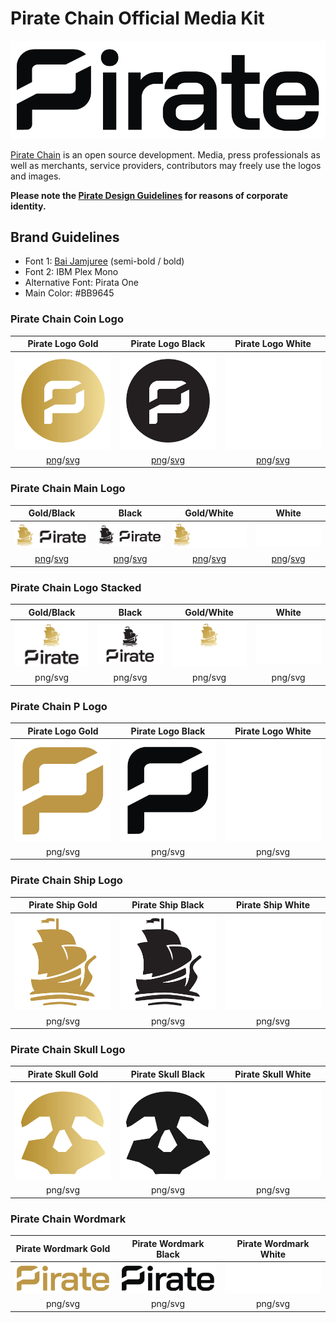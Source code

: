 # Pirate Chain Official Media Kit

<img src="https://raw.githubusercontent.com/PirateNetwork/mediakit/main/Wordmark/PNG/Pirate_Logo_Wordmark_Black.png" title="Pirate Chain Wordmark">

<a href="https://pirate.black" target="_blank">Pirate Chain</a> is an open source development. Media, press professionals as well as merchants, service providers, contributors may freely use the logos and images.

<strong>Please note the <a href="https://github.com/PirateNetwork/mediakit/blob/main/PIRATE_DesignGuidelines.pdf" target="_blank">Pirate Design Guidelines</a> for reasons of corporate identity.</strong>

## Brand Guidelines

- Font 1: <a href="https://github.com/cadsondemak/Bai-Jamjuree" target="_blank">Bai Jamjuree</a> (semi-bold / bold)
- Font 2: IBM Plex Mono
- Alternative Font: Pirata One
- Main Color: #BB9645

### Pirate Chain Coin Logo

| Pirate Logo Gold     | Pirate Logo Black     | Pirate Logo White     |
| :---:         |     :---:      |          :---: |
| <img src="https://raw.githubusercontent.com/PirateNetwork/mediakit/main/Coin/PNG/Pirate_Logo_Coin_Gold.png" alt="Coin Logo Gold" title="Coin Logo Gold" width="250"/>          | <img src="https://raw.githubusercontent.com/PirateNetwork/mediakit/main/Coin/PNG/Pirate_Logo_Coin_Black.png" alt="Coin Logo Black" title="Coin Logo Black" width="250"/>        | <img src="https://raw.githubusercontent.com/PirateNetwork/mediakit/main/Coin/PNG/Pirate_Logo_Coin_White.png" alt="Coin Logo White" title="Coin Logo White" width="250"/>  |
| <a href="https://github.com/PirateNetwork/mediakit/blob/main/Coin/PNG/Pirate_Logo_Coin_Gold.png">png</a>/<a href="https://github.com/PirateNetwork/mediakit/blob/main/Coin/SVG/Pirate_Logo_Coin_Gold.svg">svg</a>   | <a href="https://github.com/PirateNetwork/mediakit/blob/main/Coin/PNG/Pirate_Logo_Coin_Black.png">png</a>/<a href="https://github.com/PirateNetwork/mediakit/blob/main/Coin/SVG/Pirate_Logo_Coin_Black.svg">svg</a>   | <a href="https://github.com/PirateNetwork/mediakit/blob/main/Coin/PNG/Pirate_Logo_Coin_White.png">png</a>/<a href="https://github.com/PirateNetwork/mediakit/blob/main/Coin/SVG/Pirate_Logo_Coin_White.svg">svg</a>      |


### Pirate Chain Main Logo

| Gold/Black  | Black | Gold/White  | White |
| :---: | :---: | :---: | :---: |
| <img src="https://raw.githubusercontent.com/PirateNetwork/mediakit/main/Logo%20Main/PNG/Pirate_Logo_BG.png" alt="Pirate Chain Main Logo Gold" title="Main Logo Gold" width="200"/>  | <img src="https://raw.githubusercontent.com/PirateNetwork/mediakit/main/Logo%20Main/PNG/Pirate_Logo_Black.png" alt="Pirate Chain Main Logo black" title="Main Logo Black" width="200"/>  | <img src="https://github.com/PirateNetwork/mediakit/blob/main/Logo%20Main/PNG/Pirate_Logo_WG.png" alt="Pirate Chain Main Logo Gold/White" title="Main Logo Gold/White" width="200"/>  | <img src="https://github.com/PirateNetwork/mediakit/blob/main/Logo%20Main/PNG/Pirate_Logo_White.png" alt="Pirate Chain Main Logo white" title="Main Logo White" width="200"/>  |
| <a href="https://github.com/PirateNetwork/mediakit/blob/main/Logo%20Main/PNG/Pirate_Logo_BG.png">png</a>/<a href="https://github.com/PirateNetwork/mediakit/blob/main/Logo%20Main/SVG/Pirate_Logo_BG.svg">svg</a>    | <a href="https://github.com/PirateNetwork/mediakit/blob/main/Logo%20Main/PNG/Pirate_Logo_Black.png">png</a>/<a href="https://github.com/PirateNetwork/mediakit/blob/main/Coin/SVG/Pirate_Logo_Coin_White.svg">svg</a>     | <a href="https://github.com/PirateNetwork/mediakit/blob/main/Logo%20Main/PNG/Pirate_Logo_WG.png">png</a>/<a href="https://github.com/PirateNetwork/mediakit/blob/main/Logo%20Main/SVG/Pirate_Logo_WG.svg">svg</a>     |  <a href="https://github.com/PirateNetwork/mediakit/blob/main/Logo%20Main/PNG/Pirate_Logo_White.png">png</a>/<a href="https://github.com/PirateNetwork/mediakit/blob/main/Logo%20Main/SVG/Pirate_Logo_White.svg">svg</a>     |

### Pirate Chain Logo Stacked

| Gold/Black  | Black | Gold/White  | White |
| :---: | :---: | :---: | :---: |
| <img src="https://github.com/PirateNetwork/mediakit/blob/main/Logo%20Stacked/PNG/Pirate_Logo_Stacked_BG.png" alt="Pirate Chain Stacked Logo Gold" title="Stacked Logo Gold" width="200"/>  | <img src="https://github.com/PirateNetwork/mediakit/blob/main/Logo%20Stacked/PNG/Pirate_Logo_Stacked_Black.png" alt="Pirate Chain Stacked Logo black" title="Main Logo Black" width="200"/>  | <img src="https://github.com/PirateNetwork/mediakit/blob/main/Logo%20Stacked/PNG/Pirate_Logo_Stacked_WB.png" alt="Pirate Chain Stacked Logo Gold/White" title="Stacked Logo Gold/White" width="200"/>  | <img src="https://github.com/PirateNetwork/mediakit/blob/main/Logo%20Stacked/PNG/Pirate_Logo_Stacked_White.png" alt="Pirate Chain Stacked Logo white" title="Stacked Logo White" width="200"/>  |
| png/svg  | png/svg   | png/svg  | png/svg   |

### Pirate Chain P Logo

| Pirate Logo Gold     | Pirate Logo Black     | Pirate Logo White     |
| :---:         |     :---:      |          :---: |
| <img src="https://github.com/PirateNetwork/mediakit/blob/main/P%20Logo/PNG/Pirate_Logo_P_Gold.png" alt="P Logo Gold" title="P Logo Gold" width="250"/>          | <img src="https://github.com/PirateNetwork/mediakit/blob/main/P%20Logo/PNG/Pirate_Logo_P_Black.png" alt="P Logo Black" title="P Logo Black" width="250"/>        | <img src="https://github.com/PirateNetwork/mediakit/blob/main/P%20Logo/PNG/Pirate_Logo_P_White.png" alt="P Logo White" title="P Logo White" width="250"/>  |
| png/svg  | png/svg   | png/svg     |

### Pirate Chain Ship Logo

| Pirate Ship Gold     | Pirate Ship Black    | Pirate Ship White     |
| :---:         |     :---:      |          :---: |
| <img src="https://github.com/PirateNetwork/mediakit/blob/main/Ship/PNG/Pirate_Logo_Ship_Gold.png" alt="Pirate Ship Logo Gold" title="Pirate Ship Logo Gold" width="250"/>          | <img src="https://github.com/PirateNetwork/mediakit/blob/main/Ship/PNG/Pirate_Logo_Ship_Black.png" alt="Pirate Ship Logo Black" title="Pirate Ship Logo Black" width="250"/>        | <img src="https://github.com/PirateNetwork/mediakit/blob/main/Ship/PNG/Pirate_Logo_Ship_White.png" alt="Pirate Ship Logo White" title="Pirate Ship Logo White" width="250"/>  |
| png/svg  | png/svg   | png/svg     |

### Pirate Chain Skull Logo

| Pirate Skull Gold     | Pirate Skull Black     | Pirate Skull White     |
| :---:         |     :---:      |          :---: |
| <img src="https://github.com/PirateNetwork/mediakit/blob/main/Skull/PNG/Pirate_Logo_Skull_Gold.png" alt="Pirate Skull Logo Gold" title="Pirate Skull Logo Gold" width="250"/>          | <img src="https://github.com/PirateNetwork/mediakit/blob/main/Skull/PNG/Pirate_Logo_Skull_Black.png" alt="Pirate Skull Logo Black" title="Pirate Skull Logo Black" width="250"/>        | <img src="https://github.com/PirateNetwork/mediakit/blob/main/Skull/PNG/Pirate_Logo_Skull_White.png" alt="Pirate Skull Logo White" title="Pirate Skull Logo White" width="250"/>  |
| png/svg  | png/svg   | png/svg     |

### Pirate Chain Wordmark

| Pirate Wordmark Gold     | Pirate Wordmark Black     | Pirate Wordmark White     |
| :---:         |     :---:      |          :---: |
| <img src="https://github.com/PirateNetwork/mediakit/blob/main/Wordmark/PNG/Pirate_Logo_Wordmark_Gold.png" alt="Pirate Wordmark Gold" title="Pirate Wordmark Gold" width="250"/>          | <img src="https://github.com/PirateNetwork/mediakit/blob/main/Wordmark/PNG/Pirate_Logo_Wordmark_Black.png" alt="Pirate Wordmark Black" title="Pirate Wordmark Black" width="250"/>        | <img src="https://github.com/PirateNetwork/mediakit/blob/main/Wordmark/PNG/Pirate_Logo_Wordmark_White.png" alt="Pirate Wordmark White" title="Pirate Wordmark White" width="250"/>  |
| png/svg  | png/svg   | png/svg     |
